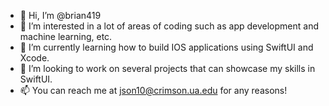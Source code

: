 - 👋 Hi, I’m @brian419
- 👀 I’m interested in a lot of areas of coding such as app development and machine learning, etc. 
- 🌱 I’m currently learning how to build IOS applications using SwiftUI and Xcode. 
- 💞️ I’m looking to work on several projects that can showcase my skills in SwiftUI. 
- 📫 You can reach me at json10@crimson.ua.edu for any reasons!

<!---
brian419/brian419 is a ✨ special ✨ repository because its `README.md` (this file) appears on your GitHub profile.
You can click the Preview link to take a look at your changes.
--->
